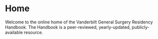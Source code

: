 # Home

Welcome to the online home of the Vanderbilt General Surgery Residency Handbook. The Handbook is a peer-reviewed, yearly-updated, publicly-available resource. 